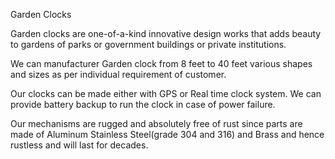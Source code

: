 Garden Clocks

Garden clocks are one-of-a-kind innovative design works that adds beauty to gardens of parks or government buildings or private institutions. 

We can manufacturer Garden clock from 8 feet to 40 feet various shapes and sizes as per individual requirement of customer. 

Our clocks can be made either with GPS or Real time clock system. We can provide battery backup to run the clock in case of power failure.

Our mechanisms are rugged and absolutely free of rust since parts are made of Aluminum Stainless Steel(grade 304 and 316) and Brass and hence rustless and will
last for decades.
